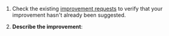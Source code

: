 1. Check the existing [improvement requests](https://gitlab.com/jeseibel/minecraft-lod-mod/-/issues/?sort=updated_desc&state=all&label_name%5B%5D=Improvement) to verify that your improvement hasn't already been suggested.

2. **Describe the improvement**:
